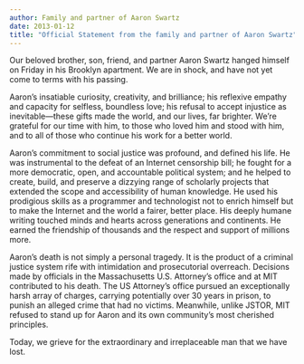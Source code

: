 ```yaml
---
author: Family and partner of Aaron Swartz
date: 2013-01-12
title: "Official Statement from the family and partner of Aaron Swartz"
---
```

Our beloved brother, son, friend, and partner Aaron Swartz hanged himself on Friday in his Brooklyn apartment. We are in shock, and have not yet come to terms with his passing. 

Aaron’s insatiable curiosity, creativity, and brilliance; his reflexive empathy and capacity for selfless, boundless love; his refusal to accept injustice as inevitable—these gifts made the world, and our lives, far brighter. We’re grateful for our time with him, to those who loved him and stood with him, and to all of those who continue his work for a better world. 

Aaron’s commitment to social justice was profound, and defined his life. He was instrumental to the defeat of an Internet censorship bill; he fought for a more democratic, open, and accountable political system; and he helped to create, build, and preserve a dizzying range of scholarly projects that extended the scope and accessibility of human knowledge. He used his prodigious skills as a programmer and technologist not to enrich himself but to make the Internet and the world a fairer, better place. His deeply humane writing touched minds and hearts across generations and continents. He earned the friendship of thousands and the respect and support of millions more. 

Aaron’s death is not simply a personal tragedy. It is the product of a criminal justice system rife with intimidation and prosecutorial overreach. Decisions made by officials in the Massachusetts U.S. Attorney’s office and at MIT contributed to his death. The US Attorney’s office pursued an exceptionally harsh array of charges, carrying potentially over 30 years in prison, to punish an alleged crime that had no victims. Meanwhile, unlike JSTOR, MIT refused to stand up for Aaron and its own community’s most cherished principles. 

Today, we grieve for the extraordinary and irreplaceable man that we have lost.
